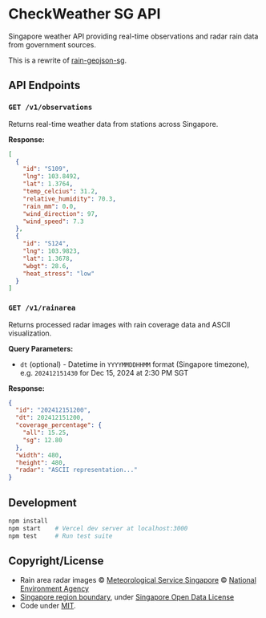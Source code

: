 # CheckWeather SG API

Singapore weather API providing real-time observations and radar rain data from government sources.

This is a rewrite of [rain-geojson-sg](https://github.com/cheeaun/rain-geojson-sg).

## API Endpoints

### `GET /v1/observations`
Returns real-time weather data from stations across Singapore.

**Response:**
```json
[
  {
    "id": "S109",
    "lng": 103.8492,
    "lat": 1.3764,
    "temp_celcius": 31.2,
    "relative_humidity": 70.3,
    "rain_mm": 0.0,
    "wind_direction": 97,
    "wind_speed": 7.3
  },
  {
    "id": "S124",
    "lng": 103.9823,
    "lat": 1.3678,
    "wbgt": 28.6,
    "heat_stress": "low"
  }
]
```

### `GET /v1/rainarea`
Returns processed radar images with rain coverage data and ASCII visualization.

**Query Parameters:**
- `dt` (optional) - Datetime in `YYYYMMDDHHMM` format (Singapore timezone), e.g. `202412151430` for Dec 15, 2024 at 2:30 PM SGT

**Response:**
```json
{
  "id": "202412151200",
  "dt": 202412151200,
  "coverage_percentage": {
    "all": 15.25,
    "sg": 12.80
  },
  "width": 480,
  "height": 480,
  "radar": "ASCII representation..."
}
```

## Development

```bash
npm install
npm start    # Vercel dev server at localhost:3000
npm test     # Run test suite
```

## Copyright/License

- Rain area radar images © [Meteorological Service Singapore](http://www.weather.gov.sg/) © [National Environment Agency](http://www.nea.gov.sg/)
- [Singapore region boundary](https://data.gov.sg/dataset/master-plan-2014-region-boundary-web), under [Singapore Open Data License](https://data.gov.sg/open-data-licence)
- Code under [MIT](https://cheeaun.mit-license.org/).
